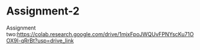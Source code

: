 # Assignment-2

Assignment two:https://colab.research.google.com/drive/1mjxFpoJWQUvFPNYscKu71OOX9I-qRrBt?usp=drive_link
